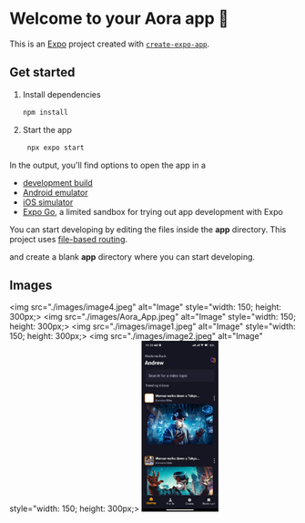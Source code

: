 # Welcome to your Aora app 👋

This is an [Expo](https://expo.dev) project created with [`create-expo-app`](https://www.npmjs.com/package/create-expo-app).

## Get started

1. Install dependencies

   ```bash
   npm install
   ```

2. Start the app

   ```bash
    npx expo start
   ```

In the output, you'll find options to open the app in a

- [development build](https://docs.expo.dev/develop/development-builds/introduction/)
- [Android emulator](https://docs.expo.dev/workflow/android-studio-emulator/)
- [iOS simulator](https://docs.expo.dev/workflow/ios-simulator/)
- [Expo Go](https://expo.dev/go), a limited sandbox for trying out app development with Expo

You can start developing by editing the files inside the **app** directory. This project uses [file-based routing](https://docs.expo.dev/router/introduction).


and create a blank **app** directory where you can start developing.

## Images
<img src="./images/image4.jpeg" alt="Image" style="width: 150; height: 300px;>
<img src="./images/Aora_App.jpeg" alt="Image" style="width: 150; height: 300px;>
<img src="./images/image1.jpeg" alt="Image" style="width: 150; height: 300px;>
<img src="./images/image2.jpeg" alt="Image" style="width: 150; height: 300px;>
<img src="./images/image3.jpeg" alt="Image" style="width: 150; height: 300px;">
